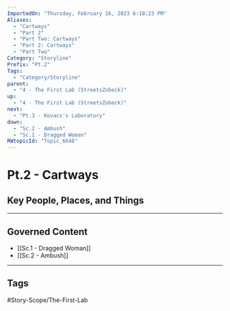 ```yaml
---
ImportedOn: "Thursday, February 16, 2023 6:10:23 PM"
Aliases:
  - "Cartways"
  - "Part 2"
  - "Part Two: Cartways"
  - "Part 2: Cartways"
  - "Part Two"
Category: "Storyline"
Prefix: "Pt.2"
Tags:
  - "Category/Storyline"
parent:
  - "4 - The First Lab (StreetsZobeck)"
up:
  - "4 - The First Lab (StreetsZobeck)"
next:
  - "Pt.3 - Kovacs's Laboratory"
down:
  - "Sc.2 - Ambush"
  - "Sc.1 - Dragged Woman"
RWtopicId: "Topic_6648"
---
```

# Pt.2 - Cartways
## Key People, Places, and Things
---
## Governed Content
- [[Sc.1 - Dragged Woman]]
- [[Sc.2 - Ambush]]


---
## Tags
#Story-Scope/The-First-Lab

